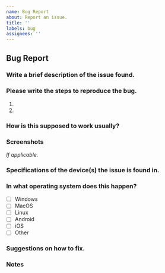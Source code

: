 ```yaml
---
name: Bug Report
about: Report an issue.
title: ''
labels: bug
assignees: ''
---
```


## Bug Report

### Write a brief description of the issue found.

### Please write the steps to reproduce the bug.

1.

2.

### How is this supposed to work usually?

### Screenshots

_If applicable._

### Specifications of the device(s) the issue is found in.

### In what operating system does this happen?

- [ ] Windows
- [ ] MacOS
- [ ] Linux
- [ ] Android
- [ ] iOS
- [ ] Other

### Suggestions on how to fix.

### Notes
